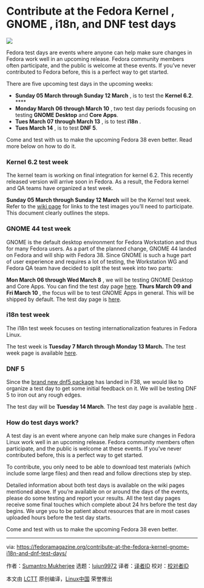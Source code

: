 [#]: subject: "Contribute at the Fedora Kernel , GNOME , i18n, and DNF test days"
[#]: via: "https://fedoramagazine.org/contribute-at-the-fedora-kernel-gnome-i18n-and-dnf-test-days/"
[#]: author: "Sumantro Mukherjee https://fedoramagazine.org/author/sumantrom/"
[#]: collector: "lujun9972"
[#]: translator: " "
[#]: reviewer: " "
[#]: publisher: " "
[#]: url: " "

Contribute at the Fedora Kernel , GNOME , i18n, and DNF test days
======

![][1]

Fedora test days are events where anyone can help make sure changes in Fedora work well in an upcoming release. Fedora community members often participate, and the public is welcome at these events. If you’ve never contributed to Fedora before, this is a perfect way to get started.

There are five upcoming test days in the upcoming weeks:

  * **Sunday 05 March through Sunday 12 March** , is to test the **Kernel 6.2**. ****
  * **Monday March 06 through March 10** , two test day periods focusing on testing **GNOME Desktop** and **Core Apps**.
  * **Tues March 07 through March 13** , is to test **i18n** .
  * **Tues March 14** , is to test **DNF 5**.



Come and test with us to make the upcoming Fedora 38 even better. Read more below on how to do it.

### Kernel 6.2 test week

The kernel team is working on final integration for kernel 6.2. This recently released version will arrive soon in Fedora. As a result, the Fedora kernel and QA teams have organized a test week.

**Sunday 05 March through Sunday 12 March** will be the Kernel test week. Refer to the [wiki page][2] for links to the test images you’ll need to participate. This document clearly outlines the steps.

### GNOME 44 test week

GNOME is the default desktop environment for Fedora Workstation and thus for many Fedora users. As a part of the planned change, GNOME 44 landed on Fedora and will ship with Fedora 38. Since GNOME is such a huge part of user experience and requires a lot of testing, the Workstation
WG and Fedora QA team have decided to split the test week into two parts:

**Mon March 06 through Wed March 8** , we will be testing GNOME Desktop and Core Apps. You can find the test day page [here][3].
**Thurs March 09 and Fri March 10** , the focus will be to test GNOME Apps in general. This will be shipped by default. The test day page is [here][4].

### i18n test week

The i18n test week focuses on testing internationalization features in Fedora Linux.

The test week is **Tuesday 7 March through Monday 13 March.** The test week page is available [here][5].

### DNF 5

Since the [brand new dnf5 package][6] has landed in F38, we would like to organize a test day to get some initial feedback on it. We will be testing DNF 5 to iron out any rough edges.

The test day will be **Tuesday 14 March**. The test day page is available [here][7] .

### How do test days work?

A test day is an event where anyone can help make sure changes in Fedora Linux work well in an upcoming release. Fedora community members often participate, and the public is welcome at these events. If you’ve never contributed before, this is a perfect way to get started.

To contribute, you only need to be able to download test materials (which include some large files) and then read and follow directions step by step.

Detailed information about both test days is available on the wiki pages mentioned above. If you’re available on or around the days of the events, please do some testing and report your results. All the test day pages receive some final touches which complete about 24 hrs before the test day begins. We urge you to be patient about resources that are in most cases uploaded hours before the test day starts.

Come and test with us to make the upcoming Fedora 38 even better.

--------------------------------------------------------------------------------

via: https://fedoramagazine.org/contribute-at-the-fedora-kernel-gnome-i18n-and-dnf-test-days/

作者：[Sumantro Mukherjee][a]
选题：[lujun9972][b]
译者：[译者ID](https://github.com/译者ID)
校对：[校对者ID](https://github.com/校对者ID)

本文由 [LCTT](https://github.com/LCTT/TranslateProject) 原创编译，[Linux中国](https://linux.cn/) 荣誉推出

[a]: https://fedoramagazine.org/author/sumantrom/
[b]: https://github.com/lujun9972
[1]: https://fedoramagazine.org/wp-content/uploads/2023/03/Test_Days-816x345.jpg
[2]: http://fedoraproject.org/wiki/Test_Day:2023-03-05_Kernel_6.2_Test_Week
[3]: http://fedoraproject.org/wiki/Test_Day:2023-03-06_Fedora_38_GNOME_44_Desktop_and_Core_Apps
[4]: http://fedoraproject.org/wiki/Test_Day:2023-03-09_Fedora_38_GNOME_44_Apps
[5]: http://fedoraproject.org/wiki/Test_Day:2023-03-07_I18N_Test_Day
[6]: https://fedoraproject.org/wiki/Changes/MajorUpgradeOfMicrodnf
[7]: https://fedoraproject.org/wiki/Test_Day:2023-03-14_Fedora_38_DNF_5
